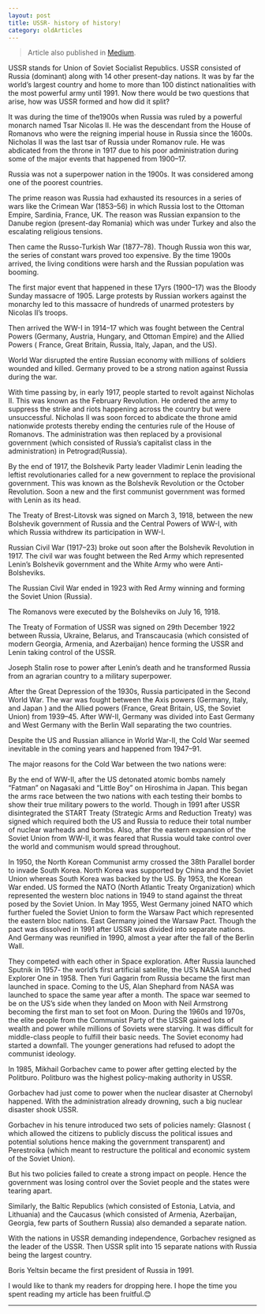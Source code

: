 ```yaml
---
layout: post 
title: USSR- history of history!
category: oldArticles
---
```


> Article also published in [Medium](https://surajsv.medium.com/).

USSR stands for Union of Soviet Socialist Republics. USSR consisted of Russia (dominant) along with 14 other present-day nations. It was by far the world’s largest country and home to more than 100 distinct nationalities with the most powerful army until 1991. Now there would be two questions that arise, how was USSR formed and how did it split?

It was during the time of the1900s when Russia was ruled by a powerful monarch named Tsar Nicolas II. He was the descendant from the House of Romanovs who were the reigning imperial house in Russia since the 1600s. Nicholas II was the last tsar of Russia under Romanov rule. He was abdicated from the throne in 1917 due to his poor administration during some of the major events that happened from 1900–17.

Russia was not a superpower nation in the 1900s. It was considered among one of the poorest countries.

The prime reason was Russia had exhausted its resources in a series of wars like the Crimean War (1853–56) in which Russia lost to the Ottoman Empire, Sardinia, France, UK. The reason was Russian expansion to the Danube region (present-day Romania) which was under Turkey and also the escalating religious tensions.

Then came the Russo-Turkish War (1877–78). Though Russia won this war, the series of constant wars proved too expensive. By the time 1900s arrived, the living conditions were harsh and the Russian population was booming.

The first major event that happened in these 17yrs (1900–17) was the Bloody Sunday massacre of 1905. Large protests by Russian workers against the monarchy led to this massacre of hundreds of unarmed protesters by Nicolas II’s troops.

Then arrived the WW-I in 1914–17 which was fought between the Central Powers (Germany, Austria, Hungary, and Ottoman Empire) and the Allied Powers ( France, Great Britain, Russia, Italy, Japan, and the US).

World War disrupted the entire Russian economy with millions of soldiers wounded and killed. Germany proved to be a strong nation against Russia during the war.

With time passing by, in early 1917, people started to revolt against Nicholas II. This was known as the February Revolution. He ordered the army to suppress the strike and riots happening across the country but were unsuccessful. Nicholas II was soon forced to abdicate the throne amid nationwide protests thereby ending the centuries rule of the House of Romanovs. The administration was then replaced by a provisional government (which consisted of Russia’s capitalist class in the administration) in Petrograd(Russia).

By the end of 1917, the Bolshevik Party leader Vladimir Lenin leading the leftist revolutionaries called for a new government to replace the provisional government. This was known as the Bolshevik Revolution or the October Revolution. Soon a new and the first communist government was formed with Lenin as its head.

The Treaty of Brest-Litovsk was signed on March 3, 1918, between the new Bolshevik government of Russia and the Central Powers of WW-I, with which Russia withdrew its participation in WW-I.

Russian Civil War (1917–23) broke out soon after the Bolshevik Revolution in 1917. The civil war was fought between the Red Army which represented Lenin’s Bolshevik government and the White Army who were Anti-Bolsheviks.

The Russian Civil War ended in 1923 with Red Army winning and forming the Soviet Union (Russia).

The Romanovs were executed by the Bolsheviks on July 16, 1918.

The Treaty of Formation of USSR was signed on 29th December 1922 between Russia, Ukraine, Belarus, and Transcaucasia (which consisted of modern Georgia, Armenia, and Azerbaijan) hence forming the USSR and Lenin taking control of the USSR.

Joseph Stalin rose to power after Lenin’s death and he transformed Russia from an agrarian country to a military superpower.

After the Great Depression of the 1930s, Russia participated in the Second World War. The war was fought between the Axis powers (Germany, Italy, and Japan ) and the Allied powers (France, Great Britain, US, the Soviet Union) from 1939–45. After WW-II, Germany was divided into East Germany and West Germany with the Berlin Wall separating the two countries.

Despite the US and Russian alliance in World War-II, the Cold War seemed inevitable in the coming years and happened from 1947–91.

The major reasons for the Cold War between the two nations were:

By the end of WW-II, after the US detonated atomic bombs namely “Fatman” on Nagasaki and “Little Boy” on Hiroshima in Japan. This began the arms race between the two nations with each testing their bombs to show their true military powers to the world. Though in 1991 after USSR disintegrated the START Treaty (Strategic Arms and Reduction Treaty) was signed which required both the US and Russia to reduce their total number of nuclear warheads and bombs.
Also, after the eastern expansion of the Soviet Union from WW-II, it was feared that Russia would take control over the world and communism would spread throughout.

In 1950, the North Korean Communist army crossed the 38th Parallel border to invade South Korea. North Korea was supported by China and the Soviet Union whereas South Korea was backed by the US. By 1953, the Korean War ended.
US formed the NATO (North Atlantic Treaty Organization) which represented the western bloc nations in 1949 to stand against the threat posed by the Soviet Union. In May 1955, West Germany joined NATO which further fueled the Soviet Union to form the Warsaw Pact which represented the eastern bloc nations. East Germany joined the Warsaw Pact. Though the pact was dissolved in 1991 after USSR was divided into separate nations. And Germany was reunified in 1990, almost a year after the fall of the Berlin Wall.

They competed with each other in Space exploration. After Russia launched Sputnik in 1957- the world’s first artificial satellite, the US’s NASA launched Explorer One in 1958. Then Yuri Gagarin from Russia became the first man launched in space. Coming to the US, Alan Shephard from NASA was launched to space the same year after a month. The space war seemed to be on the US’s side when they landed on Moon with Neil Armstrong becoming the first man to set foot on Moon.
During the 1960s and 1970s, the elite people from the Communist Party of the USSR gained lots of wealth and power while millions of Soviets were starving. It was difficult for middle-class people to fulfill their basic needs. The Soviet economy had started a downfall. The younger generations had refused to adopt the communist ideology.

In 1985, Mikhail Gorbachev came to power after getting elected by the Politburo. Politburo was the highest policy-making authority in USSR.

Gorbachev had just come to power when the nuclear disaster at Chernobyl happened. With the administration already drowning, such a big nuclear disaster shook USSR.

Gorbachev in his tenure introduced two sets of policies namely: Glasnost ( which allowed the citizens to publicly discuss the political issues and potential solutions hence making the government transparent) and Perestroika (which meant to restructure the political and economic system of the Soviet Union).

But his two policies failed to create a strong impact on people. Hence the government was losing control over the Soviet people and the states were tearing apart.

Similarly, the Baltic Republics (which consisted of Estonia, Latvia, and Lithuania) and the Caucasus (which consisted of Armenia, Azerbaijan, Georgia, few parts of Southern Russia) also demanded a separate nation.

With the nations in USSR demanding independence, Gorbachev resigned as the leader of the USSR. Then USSR split into 15 separate nations with Russia being the largest country.

Boris Yeltsin became the first president of Russia in 1991.

I would like to thank my readers for dropping here. I hope the time you spent reading my article has been fruitful.😊

----------------

